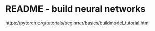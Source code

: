 # README - build neural networks

https://pytorch.org/tutorials/beginner/basics/buildmodel_tutorial.html

